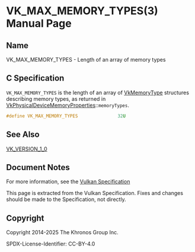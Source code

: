 # VK\_MAX\_MEMORY\_TYPES(3) Manual Page

## Name

VK\_MAX\_MEMORY\_TYPES - Length of an array of memory types



## [](#_c_specification)C Specification

`VK_MAX_MEMORY_TYPES` is the length of an array of [VkMemoryType](https://registry.khronos.org/vulkan/specs/latest/man/html/VkMemoryType.html) structures describing memory types, as returned in [VkPhysicalDeviceMemoryProperties](https://registry.khronos.org/vulkan/specs/latest/man/html/VkPhysicalDeviceMemoryProperties.html)::`memoryTypes`.

```c++
#define VK_MAX_MEMORY_TYPES               32U
```

## [](#_see_also)See Also

[VK\_VERSION\_1\_0](https://registry.khronos.org/vulkan/specs/latest/man/html/VK_VERSION_1_0.html)

## [](#_document_notes)Document Notes

For more information, see the [Vulkan Specification](https://registry.khronos.org/vulkan/specs/latest/html/vkspec.html#VK_MAX_MEMORY_TYPES)

This page is extracted from the Vulkan Specification. Fixes and changes should be made to the Specification, not directly.

## [](#_copyright)Copyright

Copyright 2014-2025 The Khronos Group Inc.

SPDX-License-Identifier: CC-BY-4.0